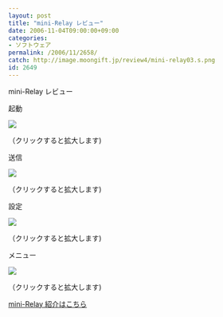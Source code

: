 ```yaml
---
layout: post
title: "mini-Relay レビュー"
date: 2006-11-04T09:00:00+09:00
categories:
- ソフトウェア
permalink: /2006/11/2658/
catch: http://image.moongift.jp/review4/mini-relay03.s.png
id: 2649
---
```

mini-Relay レビュー  
<!--more-->

起動

  

[![](http://image.moongift.jp/review4/mini-relay01.s.png)](http://image.moongift.jp/review4/mini-relay01.png)  
  
（クリックすると拡大します)

  

送信

  

[![](http://image.moongift.jp/review4/mini-relay02.s.png)](http://image.moongift.jp/review4/mini-relay02.png)  
  
（クリックすると拡大します)

  

設定

  

[![](http://image.moongift.jp/review4/mini-relay03.s.png)](http://image.moongift.jp/review4/mini-relay03.png)  
  
（クリックすると拡大します)

  

メニュー

  

[![](http://image.moongift.jp/review4/mini-relay04.s.png)](http://image.moongift.jp/review4/mini-relay04.png)  
  
（クリックすると拡大します)

  

[mini-Relay 紹介はこちら](http://fw.moongift.jp/intro/i-2656.html)

